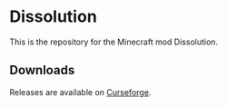 # Dissolution
This is the repository for the Minecraft mod Dissolution.

## Downloads
Releases are available on [Curseforge](https://minecraft.curseforge.com/projects/dissolution).
